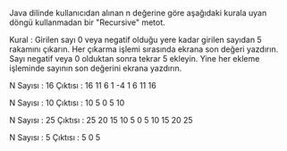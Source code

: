 Java dilinde kullanıcıdan alınan n değerine göre aşağıdaki kurala uyan döngü kullanmadan bir "Recursive" metot.

Kural : Girilen sayı 0 veya negatif olduğu yere kadar girilen sayıdan 5 rakamını çıkarın. Her çıkarma işlemi sırasında ekrana son değeri yazdırın. Sayı negatif veya 0 olduktan sonra tekrar 5 ekleyin. Yine her ekleme işleminde sayının son değerini ekrana yazdırın.

N Sayısı : 16
Çıktısı : 16 11 6 1 -4 1 6 11 16


N Sayısı : 10
Çıktısı : 10 5 0 5 10


N Sayısı : 25
Çıktısı : 25 20 15 10 5 0 5 10 15 20 25


N Sayısı : 5
Çıktısı : 5 0 5 
